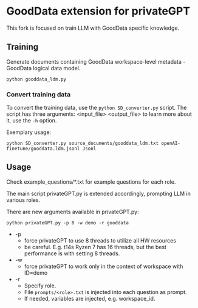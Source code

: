 # GoodData extension for privateGPT

This fork is focused on train LLM with GoodData specific knowledge.

## Training

Generate documents containing GoodData workspace-level metadata - GoodData logical data model.
```shell
python gooddata_ldm.py
```

### Convert training data

To convert the training data, use the `python SD_converter.py` script. The script has three arguments: <input_file> <output_file> <format> to learn more about it, use the `-h` option.

Exemplary usage:
```shell
python SD_converter.py source_documents/gooddata_ldm.txt openAI-finetune/gooddata.ldm.jsonl Jsonl
```


## Usage
Check example_questions/*.txt for example questions for each role.

The main script privateGPT.py is extended accordingly, prompting LLM in various roles.

There are new arguments available in privateGPT.py:
```shell
python privateGPT.py -p 8 -w demo -r gooddata
```

- -p
  - force privateGPT to use 8 threads to utilize all HW resources
  - be careful. E.g. t14s Ryzen 7 has 16 threads, but the best performance is with setting 8 threads.
- -w
  - force privateGPT to work only in the context of workspace with ID=demo
- -r
  - Specify role.
  - File `prompts/<role>.txt` is injected into each question as prompt.
  - If needed, variables are injected, e.g. workspace_id.
